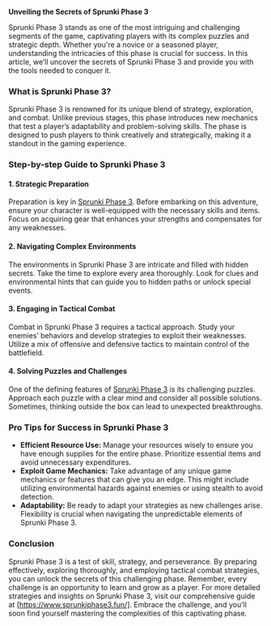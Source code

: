 **Unveiling the Secrets of Sprunki Phase 3**

Sprunki Phase 3 stands as one of the most intriguing and challenging segments of the game, captivating players with its complex puzzles and strategic depth. Whether you're a novice or a seasoned player, understanding the intricacies of this phase is crucial for success. In this article, we’ll uncover the secrets of Sprunki Phase 3 and provide you with the tools needed to conquer it.

### What is Sprunki Phase 3?

Sprunki Phase 3 is renowned for its unique blend of strategy, exploration, and combat. Unlike previous stages, this phase introduces new mechanics that test a player’s adaptability and problem-solving skills. The phase is designed to push players to think creatively and strategically, making it a standout in the gaming experience.

### Step-by-step Guide to Sprunki Phase 3

#### 1. Strategic Preparation

Preparation is key in [Sprunki Phase 3](https://www.sprunkiphase3.fun/). Before embarking on this adventure, ensure your character is well-equipped with the necessary skills and items. Focus on acquiring gear that enhances your strengths and compensates for any weaknesses.

#### 2. Navigating Complex Environments

The environments in Sprunki Phase 3 are intricate and filled with hidden secrets. Take the time to explore every area thoroughly. Look for clues and environmental hints that can guide you to hidden paths or unlock special events.

#### 3. Engaging in Tactical Combat

Combat in Sprunki Phase 3 requires a tactical approach. Study your enemies’ behaviors and develop strategies to exploit their weaknesses. Utilize a mix of offensive and defensive tactics to maintain control of the battlefield.

#### 4. Solving Puzzles and Challenges

One of the defining features of [Sprunki Phase 3](https://www.sprunkiphase3.fun/) is its challenging puzzles. Approach each puzzle with a clear mind and consider all possible solutions. Sometimes, thinking outside the box can lead to unexpected breakthroughs.

### Pro Tips for Success in Sprunki Phase 3

-   **Efficient Resource Use:**  Manage your resources wisely to ensure you have enough supplies for the entire phase. Prioritize essential items and avoid unnecessary expenditures.
-   **Exploit Game Mechanics:**  Take advantage of any unique game mechanics or features that can give you an edge. This might include utilizing environmental hazards against enemies or using stealth to avoid detection.
-   **Adaptability:**  Be ready to adapt your strategies as new challenges arise. Flexibility is crucial when navigating the unpredictable elements of Sprunki Phase 3.

### Conclusion

Sprunki Phase 3 is a test of skill, strategy, and perseverance. By preparing effectively, exploring thoroughly, and employing tactical combat strategies, you can unlock the secrets of this challenging phase. Remember, every challenge is an opportunity to learn and grow as a player. For more detailed strategies and insights on Sprunki Phase 3, visit our comprehensive guide at [https://www.sprunkiphase3.fun/]. Embrace the challenge, and you’ll soon find yourself mastering the complexities of this captivating phase.
